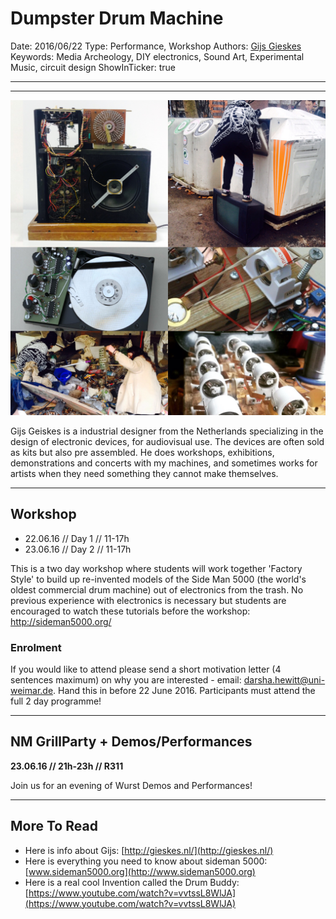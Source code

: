 # Dumpster Drum Machine

Date: 2016/06/22
Type: Performance, Workshop
Authors: [Gijs Gieskes](http://gieskes.nl/)
Keywords: Media Archeology, DIY electronics, Sound Art, Experimental Music, circuit design
ShowInTicker: true

---
---

![](dumpster-drum-machine.jpg)

Gijs Geiskes is a industrial designer from the Netherlands specializing in the design of electronic devices, for audiovisual use. The devices are often sold as kits but also pre assembled. He does workshops, exhibitions, demonstrations and concerts with my machines, and sometimes works for artists when they need something they cannot make themselves.

---

## Workshop

- 22.06.16 // Day 1 // 11-17h
- 23.06.16 // Day 2 // 11-17h

This is a two day workshop where students will work together 'Factory Style' to build up re-invented models of the Side Man 5000 (the world's oldest commercial drum machine) out of electronics from the trash. No previous experience with electronics is necessary but students are encouraged to watch these tutorials before the workshop: http://sideman5000.org/ 


### Enrolment

If you would like to attend please send a short motivation letter (4 sentences maximum) on why you are interested - email: [darsha.hewitt@uni-weimar.de](mailto:darsha.hewitt@uni-weimar.de). Hand this in before 22 June 2016. Participants must attend the full 2 day programme! 

---

## NM GrillParty + Demos/Performances

__23.06.16 // 21h-23h // R311__

Join us for an evening of Wurst Demos and Performances!

---

## More To Read

- Here is info about Gijs: [http://gieskes.nl/](http://gieskes.nl/)
- Here is everything you need to know about sideman 5000: [www.sideman5000.org](http://www.sideman5000.org)
- Here is a real cool Invention called the Drum Buddy: [https://www.youtube.com/watch?v=vvtssL8WlJA](https://www.youtube.com/watch?v=vvtssL8WlJA)

